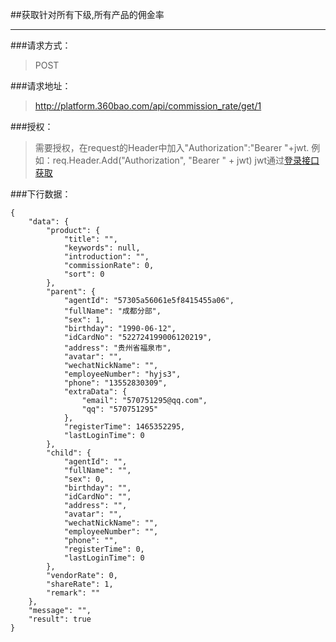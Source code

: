 ##获取针对所有下级,所有产品的佣金率

------------

###请求方式：
> POST

###请求地址：
> http://platform.360bao.com/api/commission_rate/get/1

###授权：
> 需要授权，在request的Header中加入"Authorization":"Bearer "+jwt.
  例如：req.Header.Add("Authorization", "Bearer " + jwt)
  jwt通过[登录接口获取](https://github.com/360bao/Manual/blob/master/%E5%BC%80%E6%94%BE%E5%B9%B3%E5%8F%B0/%E9%94%80%E5%94%AE%E7%AE%A1%E7%90%86api/v4/%E8%B4%A6%E5%8F%B7%E6%8E%A7%E5%88%B6/%E7%99%BB%E5%BD%95.md)


###下行数据：
```
{
    "data": {
        "product": {
            "title": "",
            "keywords": null,
            "introduction": "",
            "commissionRate": 0,
            "sort": 0
        },
        "parent": {
            "agentId": "57305a56061e5f8415455a06",
            "fullName": "成都分部",
            "sex": 1,
            "birthday": "1990-06-12",
            "idCardNo": "522724199006120219",
            "address": "贵州省福泉市",
            "avatar": "",
            "wechatNickName": "",
            "employeeNumber": "hyjs3",
            "phone": "13552830309",
            "extraData": {
                "email": "570751295@qq.com",
                "qq": "570751295"
            },
            "registerTime": 1465352295,
            "lastLoginTime": 0
        },
        "child": {
            "agentId": "",
            "fullName": "",
            "sex": 0,
            "birthday": "",
            "idCardNo": "",
            "address": "",
            "avatar": "",
            "wechatNickName": "",
            "employeeNumber": "",
            "phone": "",
            "registerTime": 0,
            "lastLoginTime": 0
        },
        "vendorRate": 0,
        "shareRate": 1,
        "remark": ""
    },
    "message": "",
    "result": true
}
```

